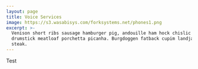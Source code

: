 ```yaml
---
layout: page
title: Voice Services
image: https://s3.wasabisys.com/forksystems.net/phones1.png
excerpt: >-
  Venison short ribs sausage hamburger pig, andouille ham hock chislic ground round capicola doner
  drumstick meatloaf porchetta picanha. Burgdoggen fatback cupim landjaeger jerky sirloin strip
  steak.
---
```


Test
